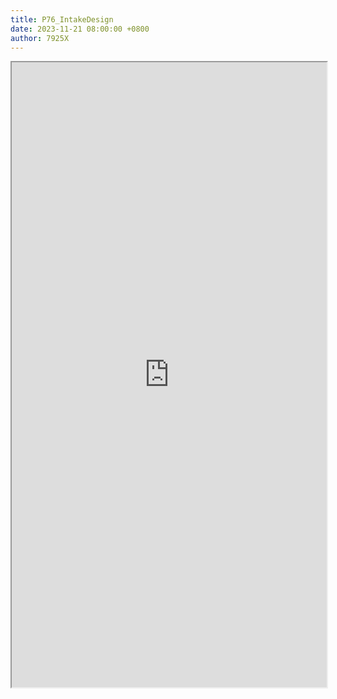 ```yaml
---
title: P76_IntakeDesign
date: 2023-11-21 08:00:00 +0800
author: 7925X
---
```


<iframe src="https://y.dialwo.com/7925X2024/20231121-P76_IntakeDesign.pdf" width="100%" height="1000px"></iframe>
